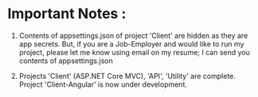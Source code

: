 # Important Notes :
1. Contents of appsettings.json of project 'Client' are hidden as they are app secrets. 
But, if you are a Job-Employer and would like to run my project, please let me know using email on my resume; I can send you contents of appsettings.json

2. Projects 'Client' (ASP.NET Core MVC), 'API', 'Utility' are complete. Project 'Client-Angular' is now under development.
